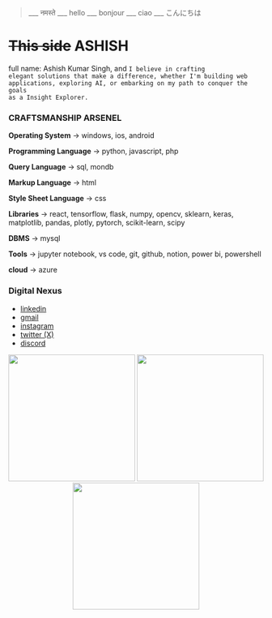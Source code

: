 >___ नमस्ते ___ hello ___ bonjour ___  ciao ___ こんにちは

# ~~This side~~ **ASHISH**
full name: Ashish Kumar Singh, and
<code>I believe in crafting elegant solutions that make a difference, whether I'm building web applications, exploring AI, or embarking on my path to conquer the goals as a Insight Explorer.</code>

### CRAFTSMANSHIP ARSENEL
**Operating System** -> windows, ios, android

**Programming Language** -> python, javascript, php

**Query Language** -> sql, mondb

**Markup Language** -> html

**Style Sheet Language** -> css

**Libraries** -> react, tensorflow, flask, numpy, opencv, sklearn, keras, matplotlib, pandas, plotly, pytorch, scikit-learn, scipy

**DBMS** -> mysql

**Tools** -> jupyter notebook, vs code, git, github, notion, power bi, powershell

**cloud** -> azure

### Digital Nexus
* [linkedin](https://www.linkedin.com/in/ashish-kumar-singh-440146227/)
* [gmail](https://www.ashishk.singh1008@gmail.com)
* [instagram](https://www.instagram.com/a.k.singh08/)
* [twitter (X)](https://x.com/a_k_singh8)
* [discord](https://discord.gg/37SjsJ7W)

<div align="center">
  <img src="https://user-images.githubusercontent.com/74038190/213866269-5d00981c-7c98-46d7-8a8e-16f462f15227.gif" width="250" />
  <img src="https://user-images.githubusercontent.com/74038190/213866269-5d00981c-7c98-46d7-8a8e-16f462f15227.gif" width="250" />
  <img src="https://user-images.githubusercontent.com/74038190/213866269-5d00981c-7c98-46d7-8a8e-16f462f15227.gif" width="250" />
</div>